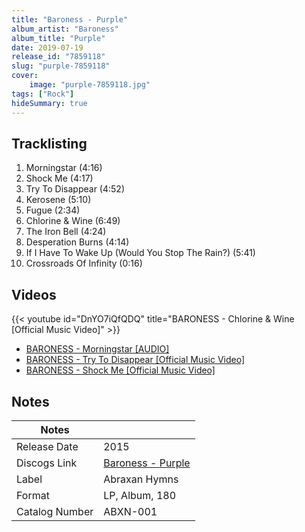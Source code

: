 ```yaml
---
title: "Baroness - Purple"
album_artist: "Baroness"
album_title: "Purple"
date: 2019-07-19
release_id: "7859118"
slug: "purple-7859118"
cover:
    image: "purple-7859118.jpg"
tags: ["Rock"]
hideSummary: true
---
```


## Tracklisting
1. Morningstar (4:16)
2. Shock Me (4:17)
3. Try To Disappear (4:52)
4. Kerosene  (5:10)
5. Fugue  (2:34)
6. Chlorine & Wine (6:49)
7. The Iron Bell (4:24)
8. Desperation Burns (4:14)
9. If I Have To Wake Up (Would You Stop The Rain?) (5:41)
10. Crossroads Of Infinity (0:16)

## Videos
{{< youtube id="DnYO7iQfQDQ" title="BARONESS - Chlorine & Wine [Official Music Video]" >}}
- [BARONESS - Morningstar [AUDIO]](https://www.youtube.com/watch?v=OYF5FCu_M-k)
- [BARONESS - Try To Disappear [Official Music Video]](https://www.youtube.com/watch?v=iI8HXIhenHQ)
- [BARONESS - Shock Me [Official Music Video]](https://www.youtube.com/watch?v=t6OCeW6FVvY)

## Notes

| Notes          |             |
| ---------------| ----------- |
| Release Date   | 2015 |
| Discogs Link   | [Baroness - Purple](https://www.discogs.com/release/7859118) |
| Label          | Abraxan Hymns |
| Format         | LP, Album, 180 |
| Catalog Number | ABXN-001 |

